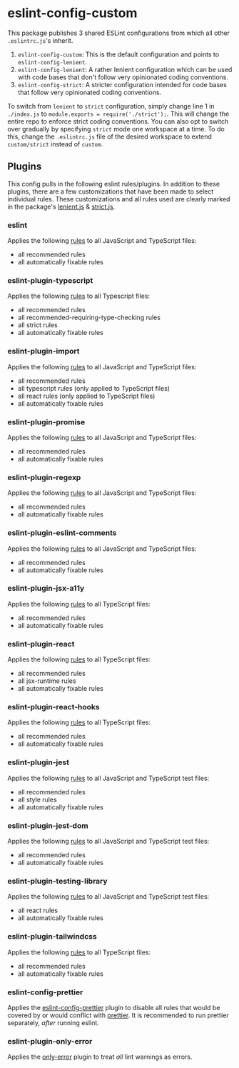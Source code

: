 # eslint-config-custom

This package publishes 3 shared ESLint configurations from which all other
`.eslintrc.js`'s inherit.

1. `eslint-config-custom`: This is the default configuration and points to
   `eslint-config-lenient`.
2. `eslint-config-lenient`: A rather lenient configuration which can be used
   with code bases that don't follow very opinionated coding conventions.
3. `eslint-config-strict`: A stricter configuration intended for code bases that
   follow very opinionated coding conventions.

To switch from `lenient` to `strict` configuration, simply change line 1 in
`./index.js` to `module.exports = require('./strict');`. This will change the
entire repo to enforce strict coding conventions. You can also opt to switch
over gradually by specifying `strict` mode one workspace at a time. To do this,
change the `.eslintrc.js` file of the desired workspace to extend
`custom/strict` instead of `custom`.

## Plugins

This config pulls in the following eslint rules/plugins. In addition to these
plugins, there are a few customizations that have been made to select individual
rules. These customizations and all rules used are clearly marked in the
package's [lenient.js](lenient.js) & [strict.js](strict.js).

### eslint

Applies the following [rules](https://eslint.org/docs/latest/rules/) to all
JavaScript and TypeScript files:

- all recommended rules
- all automatically fixable rules

### eslint-plugin-typescript

Applies the following [rules](https://typescript-eslint.io/rules/) to all
Typescript files:

- all recommended rules
- all recommended-requiring-type-checking rules
- all strict rules
- all automatically fixable rules

### eslint-plugin-import

Applies the following [rules](https://github.com/import-js/eslint-plugin-import)
to all JavaScript and TypeScript files:

- all recommended rules
- all typescript rules (only applied to TypeScript files)
- all react rules (only applied to TypeScript files)
- all automatically fixable rules

### eslint-plugin-promise

Applies the following
[rules](https://github.com/eslint-community/eslint-plugin-promise) to all
JavaScript and TypeScript files:

- all recommended rules
- all automatically fixable rules

### eslint-plugin-regexp

Applies the following [rules](https://github.com/ota-meshi/eslint-plugin-regexp)
to all JavaScript and TypeScript files:

- all recommended rules
- all automatically fixable rules

### eslint-plugin-eslint-comments

Applies the following
[rules](https://github.com/mysticatea/eslint-plugin-eslint-comments) to all
JavaScript and TypeScript files:

- all recommended rules
- all automatically fixable rules

### eslint-plugin-jsx-a11y

Applies the following
[rules](https://github.com/jsx-eslint/eslint-plugin-jsx-a11y) to all TypeScript
files:

- all recommended rules
- all automatically fixable rules

### eslint-plugin-react

Applies the following [rules](https://github.com/jsx-eslint/eslint-plugin-react)
to all TypeScript files:

- all recommended rules
- all jsx-runtime rules
- all automatically fixable rules

### eslint-plugin-react-hooks

Applies the following
[rules](https://www.npmjs.com/package/eslint-plugin-react-hooks) to all
TypeScript files:

- all recommended rules
- all automatically fixable rules

### eslint-plugin-jest

Applies the following
[rules](https://github.com/jest-community/eslint-plugin-jest) to all JavaScript
and TypeScript test files:

- all recommended rules
- all style rules
- all automatically fixable rules

### eslint-plugin-jest-dom

Applies the following
[rules](https://github.com/testing-library/eslint-plugin-jest-dom) to all
JavaScript and TypeScript test files:

- all recommended rules
- all automatically fixable rules

### eslint-plugin-testing-library

Applies the following
[rules](https://github.com/testing-library/eslint-plugin-testing-library) to all
JavaScript and TypeScript test files:

- all react rules
- all automatically fixable rules

### eslint-plugin-tailwindcss

Applies the following
[rules](https://github.com/francoismassart/eslint-plugin-tailwindcss) to all
TypeScript files:

- all recommended rules
- all automatically fixable rules

### eslint-config-prettier

Applies the
[eslint-config-prettier](https://github.com/prettier/eslint-config-prettier)
plugin to disable all rules that would be covered by or would conflict with
[prettier](https://prettier.io/docs/en/configuration.html). It is recommended to
run prettier separately, _after_ running eslint.

### eslint-plugin-only-error

Applies the
[only-error](https://github.com/davidjbradshaw/eslint-plugin-only-error) plugin
to treat _all_ lint warnings as errors.
